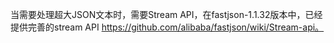 当需要处理超大JSON文本时，需要Stream API，在fastjson-1.1.32版本中，已经提供完善的stream API https://github.com/alibaba/fastjson/wiki/Stream-api。